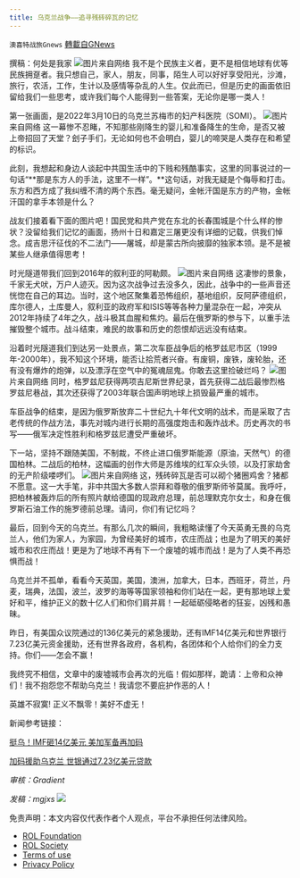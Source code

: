 ```yaml
---
title: 乌克兰战争——追寻残砖碎瓦的记忆
---
```

`澳喜特战旅Gnews` [轉載自GNews](https://gnews.org/zh-hans/2147542/)

撰稿：何处是我家
![](https://assets.gnews.org/wp-content/uploads/2022/03/121.png)图片来自网络
我不是个民族主义者，更不是相信地球有优等民族拥趸者。我只想自己，家人，朋友，同事，陌生人可以好好享受阳光，沙滩，旅行，农活，工作，生计以及感情等杂乱的人生。仅此而已，但是历史的画面依旧留给我们一些思考，或许我们每个人能得到一些答案，无论你是哪一类人！

第一张画面，是2022年3月10日的乌克兰苏梅市的妇产科医院（SOMI）。
![](https://assets.gnews.org/wp-content/uploads/2022/03/1201.png)图片来自网络
这一幕惨不忍睹，不知那些刚降生的婴儿和准备降生的生命，是否又被上帝招回了天堂？刽子手们，无论如何也不会明白，婴儿的啼哭是人类存在和希望的标识。

此刻，我想起和身边人谈起中共国生活中的下贱和残酷事实，这里的同事说过的一句话“**那是东方人的手法，这里不一样”。**这句话，对我无疑是个侮辱和打击。东方和西方成了我纠缠不清的两个东西。毫无疑问，金帐汗国是东方的产物，金帐汗国的拿手本领是什么？

战友们接着看下面的图片吧！国民党和共产党在东北的长春围城是个什么样的惨状？没留给我们记忆的画面，扬州十日和嘉定三屠更没有详细的记载，供我们悼念。成吉思汗征伐的不二法门——屠城，却是蒙古所向披靡的独家本领。是不是被某些人继承值得思考！

时光隧道带我们回到2016年的叙利亚的阿勒颇。
![](https://assets.gnews.org/wp-content/uploads/2022/03/1202.png)图片来自网络
这凄惨的景象，千家无犬吠，万户人迹灭。因为这次战争过去没多久，因此，战争中的一些声音还恍惚在自己的耳边。当时，这个地区聚集着恐怖组织，基地组织，反阿萨德组织，库尔德人，土库曼人，叙利亚的政府军和ISIS等等各种力量混杂在一起，冲突从2012年持续了4年之久，战斗极其血腥和焦灼。最后在俄罗斯的参与下，以重手法摧毁整个城市。战斗结束，难民的故事和历史的怨恨却远远没有结束。

沿着时光隧道我们到达另一处景点，第二次车臣战争后的格罗兹尼市区（1999年-2000年），我不知这个环境，能否让拾荒者兴奋。有废铜，废铁，废轮胎，还有没有爆炸的炮弹，以及漂浮在空气中的冤魂屈鬼。你敢去这里捡破烂吗？
![](https://assets.gnews.org/wp-content/uploads/2022/03/1203.png)图片来自网络
同时，格罗兹尼获得两项吉尼斯世界纪录，首先获得二战后最惨烈格罗兹尼巷战，其次还获得了2003年联合国声明地球上损毁最严重的城市。

车臣战争的结束，是因为俄罗斯放弃二十世纪九十年代文明的战术，而是采取了古老传统的作战方法，事先对城内进行长期的高强度炮击和轰炸战术。历史再次的书写——俄军决定性胜利和格罗兹尼遭受严重破坏。

下一站，坚持不跟随美国，不制裁，不终止进口俄罗斯能源（原油，天然气）的德国柏林。二战后的柏林，这幅画的创作大师是苏维埃的红军众头领，以及打家劫舍的无产阶级喽啰们。
![](https://assets.gnews.org/wp-content/uploads/2022/03/1204.png)图片来自网络
这，残砖碎瓦是否可以砌个猪圈鸡舍？猪都不愿意。这一大手笔，非中共国大多数人崇拜和尊敬的俄罗斯师爷莫属。我呼吁，把柏林被轰炸后的所有照片献给德国的现政府总理，前总理默克尔女士，和身在俄罗斯石油工作的施罗德前总理。请问，你们有记忆吗？

最后，回到今天的乌克兰。有那么几次的瞬间，我粗略读懂了今天英勇无畏的乌克兰人，他们为家人，为家园，为曾经美好的城市，农庄而战；也是为了明天的美好城市和农庄而战！更是为了地球不再有下一个废墟的城市而战！是为了人类不再恐惧而战！

乌克兰并不孤单，看看今天英国，美国，澳洲，加拿大，日本，西班牙，荷兰，丹麦，瑞典，法国，波兰，波罗的海等等国家领袖和你们站在一起，更有那地球上爱好和平，维护正义的数十亿人们和你们肩并肩！一起砥砺侵略者的狂妄，凶残和愚昧。

昨日，有美国众议院通过的136亿美元的紧急援助，还有IMF14亿美元和世界银行7.23亿美元资金援助，还有世界各政府，各机构，各团体和个人给你们的全力支持。你们——怎会不赢！

我终究不相信，文章中的废墟城市会再次的光临！假如那样，跪请：上帝和众神们！我不抱怨您不帮助乌克兰！我请您不要庇护作恶的人！

英雄不寂寞! 正义不飘零！美好不虚无！

新闻参考链接：

[挺乌！IMF砸14亿美元 美加军备再加码](https://www.chinatimes.com/cn/newspapers/20220311000541-260119?chdtv)

[加码援助乌克兰 世银通过7.23亿美元贷款](https://www.ntdtv.com/gb/2022/03/08/a103367565.html)

*审核：Gradient*

*发稿：mgjxs*
![](https://assets.gnews.org/wp-content/uploads/2022/03/TUBIAO-X.jpg)
 

免责声明：本文内容仅代表作者个人观点，平台不承担任何法律风险。

- [ROL Foundation](https://rolfoundation.org/)
- [ROL Society](https://rolsociety.org/)
- [Terms of use](https://gnews.org/terms-of-use-3/)
- [Privacy Policy](https://gnews.org/privacy-policy/)

